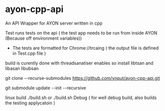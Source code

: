 # ayon-cpp-api

An API Wrapper for AYON server written in cpp

Test runs tests on the api ( the test app needs to be run from inside AYON
(Because off environment variables))

- The tests are formatted for Chrome://trcaing ( the output file is defined in
  Test.cpp file )

build is curently done with threadsanatiser enables so install libtsan and
libasan libubsan


git clone --recurse-submodules https://github.com/ynput/ayon-cpp-api.git

git submodule update --init --recursive

linux build 
./build.sh 
or 
./build.sh Debug ( for well debug build, also builds the testing applycatoin ) 
